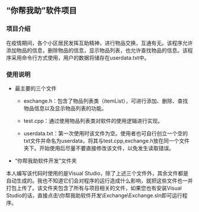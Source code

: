 ## “你帮我助”软件项目

### 项目介绍

在疫情期间，各个小区居民发挥互助精神，进行物品交换，互通有无。该程序允许添加物品的信息，删除物品的信息，显示物品列表，也允许查找物品的信息。该程序采用命令行方式使用，用户的数据将储存在userdata.txt中。

### 使用说明

- 最主要的三个文件

  -   exchange.h：包含了物品列表类（itemList），可进行添加、删除、查找物品信息以及显示物品列表的功能。

  -   test.cpp：通过使用物品列表类对软件的使用逻辑进行实现。

  -   userdata.txt：第一次使用时该文件为空。使用者也可自行创立一个空的txt文件并命名为userdata，将其与test.cpp,exchange.h放在同一个文件夹下。开始使用后尽量不要直接修改该文件，以免发生读取错误。

- “你帮我助软件开发”文件夹

本人编写该代码时使用的是Visual Studio，除了上述三个文件外，其余文件都是自动生成的。我也不知道它们会对程序的运行造成什么影响，就把这些文件也一并打包上传了。该文件夹包含了所有与项目相关的文件，如果您也有安装Visual Studio的话，直接点击\你帮我助软件开发\Exchange\Exchange.sln即可运行程序。

